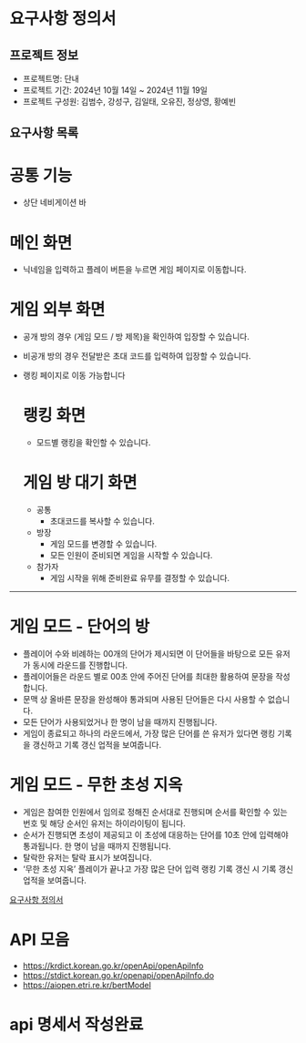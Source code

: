 # 요구사항 정의서

## 프로젝트 정보

- 프로젝트명: 단내
- 프로젝트 기간: 2024년 10월 14일 ~ 2024년 11월 19일
- 프로젝트 구성원: 김범수, 강성구, 김일태, 오유진, 정상영, 황예빈

## 요구사항 목록

# 공통 기능

- 상단 네비게이션 바

# 메인 화면

- 닉네임을 입력하고 플레이 버튼을 누르면 게임 페이지로 이동합니다.

# 게임 외부 화면

- 공개 방의 경우 (게임 모드 / 방 제목)을 확인하여 입장할 수 있습니다.
- 비공개 방의 경우 전달받은 초대 코드를 입력하여 입장할 수 있습니다.
- 랭킹 페이지로 이동 가능합니다
    
    # 랭킹 화면
    
    - 모드별 랭킹을 확인할 수 있습니다.
    
    # 게임 방 대기 화면
    
    - 공통
        - 초대코드를 복사할 수 있습니다.
    - 방장
        - 게임 모드를 변경할 수 있습니다.
        - 모든 인원이 준비되면 게임을 시작할 수 있습니다.
    - 참가자
        - 게임 시작을 위해 준비완료 유무를 결정할 수 있습니다.

---

# 게임 모드 - 단어의 방

- 플레이어 수와 비례하는 00개의 단어가 제시되면 이 단어들을 바탕으로 모든 유저가 동시에 라운드를 진행합니다.
- 플레이어들은 라운드 별로 00초 안에 주어진 단어를 최대한 활용하여 문장을 작성합니다.
- 문맥 상 올바른 문장을 완성해야 통과되며 사용된 단어들은 다시 사용할 수 없습니다.
- 모든 단어가 사용되었거나 한 명이 남을 때까지 진행됩니다.
- 게임이 종료되고 하나의 라운드에서, 가장 많은 단어를 쓴 유저가 있다면 랭킹 기록을 갱신하고 기록 갱신 업적을 보여줍니다.

# 게임 모드 - 무한 초성 지옥

- 게임은 참여한 인원에서 임의로 정해진 순서대로 진행되며 순서를 확인할 수 있는 번호 및 해당 순서인 유저는 하이라이팅이 됩니다.
- 순서가 진행되면 초성이 제공되고 이 초성에 대응하는 단어를 10초 안에 입력해야 통과됩니다. 한 명이 남을 때까지 진행됩니다.
- 탈락한 유저는 탈락 표시가 보여집니다.
- ‘무한 초성 지옥’ 플레이가 끝나고 가장 많은 단어 입력 랭킹 기록 갱신 시 기록 갱신 업적을 보여줍니다.

[요구사항 정의서](https://www.notion.so/1260cfca537f8016ae0de531ed86d373?pvs=21)

# API 모음

- https://krdict.korean.go.kr/openApi/openApiInfo
- https://stdict.korean.go.kr/openapi/openApiInfo.do
- https://aiopen.etri.re.kr/bertModel

# api 명세서 작성완료 
